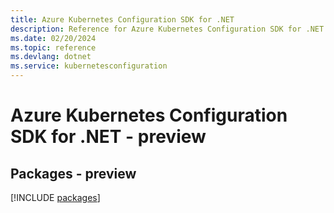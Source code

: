 ```yaml
---
title: Azure Kubernetes Configuration SDK for .NET
description: Reference for Azure Kubernetes Configuration SDK for .NET
ms.date: 02/20/2024
ms.topic: reference
ms.devlang: dotnet
ms.service: kubernetesconfiguration
---
```

# Azure Kubernetes Configuration SDK for .NET - preview
## Packages - preview
[!INCLUDE [packages](kubernetes-configuration-index.md)]
